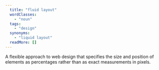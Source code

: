 ```yaml
---
  title: "fluid layout"
  wordClasses: 
    - "noun"
  tags: 
    - "design"
  synonyms: 
    - "liquid layout"
  readMore: []
---
```

A flexible approach to web design that specifies the size and position of elements as percentages rather than as exact measurements in pixels.
